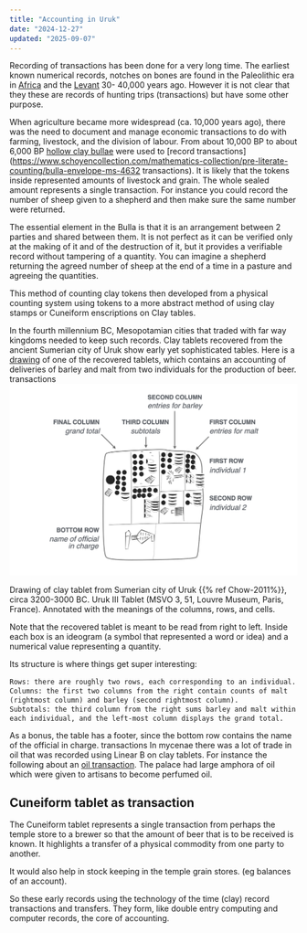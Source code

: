 ```yaml
---
title: "Accounting in Uruk"
date: "2024-12-27"
updated: "2025-09-07"
---
```


Recording of transactions has been done for a very long time.  The earliest known numerical records, notches on bones are found in the Paleolithic era in [Africa](https://en.wikipedia.org/wiki/Lebombo_bone) and the [Levant](https://arstechnica.com/science/2018/05/notched-gazelle-bones-may-be-the-signature-of-a-paleolithic-culture/) 30- 40,000 years ago.  However it is not clear that they these are records of hunting trips (transactions) but have some other purpose.

When agriculture became more widespread (ca. 10,000 years ago), there was the need to document and manage economic transactions to do with farming, livestock, and the division of labour.
From about 10,000 BP to about 6,000 BP [hollow clay bullae](https://en.wikipedia.org/wiki/Bulla_(seal)) were used to [record transactions](https://www.schoyencollection.com/mathematics-collection/pre-literate-counting/bulla-envelope-ms-4632 transactions).
It is likely that the tokens inside represented amounts of livestock and grain.
The whole sealed amount represents a single transaction.  For instance you could
record the number of sheep given to a shepherd and then make sure the same number were returned.

The essential element in the Bulla is that it is an arrangement between 2 parties and shared between them. It is not perfect as it can be verified only at the making of it and of the destruction of it, but it provides a verifiable record without tampering of a quantity.  You can imagine a shepherd returning the agreed number of sheep at the end of a time in a pasture and agreeing the quantities.

This method of counting clay tokens then developed from a physical counting system using tokens to a more abstract method of using clay stamps or Cuneiform enscriptions on Clay tables.

In the fourth millennium BC, Mesopotamian cities that traded with far way kingdoms needed to keep such records. Clay tablets recovered from the ancient Sumerian city of Uruk show early yet sophisticated tables. Here is a [drawing](https://posit-dev.github.io/great-tables/blog/design-philosophy/) of one of the recovered tablets, which contains an accounting of deliveries of barley and malt from two individuals for the production of beer.
 transactions
![Uruk table with annotations](uruk_tablet_with_annotations.png)

Drawing of clay tablet from Sumerian city of Uruk {{% ref Chow-2011%}}, circa 3200-3000 BC. Uruk III Tablet (MSVO 3, 51, Louvre Museum, Paris, France). Annotated with the meanings of the columns, rows, and cells.

Note that the recovered tablet is meant to be read from right to left. Inside each box is an ideogram (a symbol that represented a word or idea) and a numerical value representing a quantity.

Its structure is where things get super interesting:

    Rows: there are roughly two rows, each corresponding to an individual.
    Columns: the first two columns from the right contain counts of malt (rightmost column) and barley (second rightmost column).
    Subtotals: the third column from the right sums barley and malt within each individual, and the left-most column displays the grand total.

As a bonus, the table has a footer, since the bottom row contains the name of the official in charge.
 transactions
In mycenae there was a lot of trade in oil that was recorded using Linear B on
clay tablets.  For instance the following about an [oil transaction](https://mycenaeanmiscellany.wordpress.com/2018/09/16/linear-b-translated-kn-fp1-6-7-16-and-48/).  The palace had large amphora of oil which were given to artisans to become perfumed oil.

## Cuneiform tablet as transaction

The Cuneiform tablet represents a single transaction from perhaps the temple store to a brewer so
that the amount of beer that is to be received is known.   It highlights a transfer of a physical commodity from one party to another.

It would also help in stock keeping in the temple grain stores.
(eg balances of an account).

So these early records using the technology of the time (clay) record transactions and transfers.  They form, like double entry computing and computer records, the core of accounting.
